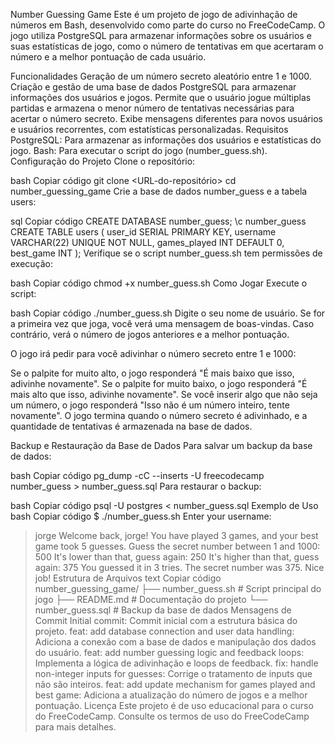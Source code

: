 Number Guessing Game
Este é um projeto de jogo de adivinhação de números em Bash, desenvolvido como parte do curso no FreeCodeCamp. O jogo utiliza PostgreSQL para armazenar informações sobre os usuários e suas estatísticas de jogo, como o número de tentativas em que acertaram o número e a melhor pontuação de cada usuário.

Funcionalidades
Geração de um número secreto aleatório entre 1 e 1000.
Criação e gestão de uma base de dados PostgreSQL para armazenar informações dos usuários e jogos.
Permite que o usuário jogue múltiplas partidas e armazena o menor número de tentativas necessárias para acertar o número secreto.
Exibe mensagens diferentes para novos usuários e usuários recorrentes, com estatísticas personalizadas.
Requisitos
PostgreSQL: Para armazenar as informações dos usuários e estatísticas do jogo.
Bash: Para executar o script do jogo (number_guess.sh).
Configuração do Projeto
Clone o repositório:

bash
Copiar código
git clone <URL-do-repositório>
cd number_guessing_game
Crie a base de dados number_guess e a tabela users:

sql
Copiar código
CREATE DATABASE number_guess;
\c number_guess
CREATE TABLE users (
  user_id SERIAL PRIMARY KEY,
  username VARCHAR(22) UNIQUE NOT NULL,
  games_played INT DEFAULT 0,
  best_game INT
);
Verifique se o script number_guess.sh tem permissões de execução:

bash
Copiar código
chmod +x number_guess.sh
Como Jogar
Execute o script:

bash
Copiar código
./number_guess.sh
Digite o seu nome de usuário. Se for a primeira vez que joga, você verá uma mensagem de boas-vindas. Caso contrário, verá o número de jogos anteriores e a melhor pontuação.

O jogo irá pedir para você adivinhar o número secreto entre 1 e 1000:

Se o palpite for muito alto, o jogo responderá "É mais baixo que isso, adivinhe novamente".
Se o palpite for muito baixo, o jogo responderá "É mais alto que isso, adivinhe novamente".
Se você inserir algo que não seja um número, o jogo responderá "Isso não é um número inteiro, tente novamente".
O jogo termina quando o número secreto é adivinhado, e a quantidade de tentativas é armazenada na base de dados.

Backup e Restauração da Base de Dados
Para salvar um backup da base de dados:

bash
Copiar código
pg_dump -cC --inserts -U freecodecamp number_guess > number_guess.sql
Para restaurar o backup:

bash
Copiar código
psql -U postgres < number_guess.sql
Exemplo de Uso
bash
Copiar código
$ ./number_guess.sh
Enter your username:
> jorge
Welcome back, jorge! You have played 3 games, and your best game took 5 guesses.
Guess the secret number between 1 and 1000:
> 500
It's lower than that, guess again:
> 250
It's higher than that, guess again:
> 375
You guessed it in 3 tries. The secret number was 375. Nice job!
Estrutura de Arquivos
text
Copiar código
number_guessing_game/
├── number_guess.sh         # Script principal do jogo
├── README.md               # Documentação do projeto
└── number_guess.sql        # Backup da base de dados
Mensagens de Commit
Initial commit: Commit inicial com a estrutura básica do projeto.
feat: add database connection and user data handling: Adiciona a conexão com a base de dados e manipulação dos dados do usuário.
feat: add number guessing logic and feedback loops: Implementa a lógica de adivinhação e loops de feedback.
fix: handle non-integer inputs for guesses: Corrige o tratamento de inputs que não são inteiros.
feat: add update mechanism for games played and best game: Adiciona a atualização do número de jogos e a melhor pontuação.
Licença
Este projeto é de uso educacional para o curso do FreeCodeCamp. Consulte os termos de uso do FreeCodeCamp para mais detalhes.
